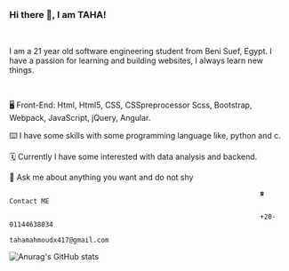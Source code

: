 

<br>


### Hi there 👋, I am TAHA!

<br>


I am a 21 year old software engineering student from Beni Suef, Egypt. I have a passion for learning and building websites, I always learn new things.

<br>




🖥️ Front-End: Html, Html5, CSS, CSSpreprocessor Scss, Bootstrap, Webpack, JavaScript, jQuery, Angular.
<br>


⌨️ I have some skills with some programming language like, python and c.
<br>


🗓️ Currently I have some interested with data analysis and backend.
<br>


💬 Ask me about anything you want and do not shy
<br>


                                                                   ☎️ Contact ME
                                                                  
                                                                   +20-01144638034
                                                               tahamahmoudx417@gmail.com


![Anurag's GitHub stats](https://github-readme-stats.vercel.app/api?username=taha-mahmoud37&count_private=true&theme=material-palenight)




